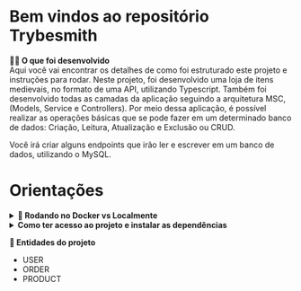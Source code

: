 # Bem vindos ao repositório Trybesmith


<strong>👨‍💻 O que foi desenvolvido</strong><br />
    Aqui você vai encontrar os detalhes de como foi estruturado este projeto e instruções para rodar.
    Neste projeto, foi desenvolvido uma loja de itens medievais, no formato de uma API, utilizando Typescript.
    Também foi desenvolvido todas as camadas da aplicação seguindo a arquitetura MSC, (Models, Service e Controllers).
    Por meio dessa aplicação, é possível realizar as operações básicas que se pode fazer em um determinado banco de dados: Criação, Leitura, Atualização e Exclusão ou CRUD.

Você irá criar alguns endpoints que irão ler e escrever em um banco de dados, utilizando o MySQL.



# Orientações

<details>
  <summary><strong>🐋 Rodando no Docker vs Localmente</strong></summary><br />
  
  ## 👉 Com Docker

> Rode os serviços `node` e `db` com o comando `docker-compose up -d`.
  - Lembre-se de parar o `mysql` se estiver usando localmente na porta padrão (`3306`), ou adapte, caso queira fazer uso da aplicação em containers
  - Esses serviços irão inicializar um container chamado `trybesmith` e outro chamado `trybesmith_db`.
  - A partir daqui você pode rodar o container `trybesmith` via CLI ou abri-lo no VS Code.

  > Use o comando `docker exec -it trybesmith bash`.
  - Ele te dará acesso ao terminal interativo do container criado pelo compose, que está rodando em segundo plano.

  > Instale as dependências [**Caso existam**] com `npm install`

---
  
  ## 👉 Sem Docker
  
  > :information_source: Instale as dependências [**Caso existam**] com `npm install`
    
  - ✨ **Dica:** Para rodar o projeto desta forma, obrigatoriamente você deve ter o `node` instalado em seu computador.

  <br>
</details>


<details>
<summary><strong>Como ter acesso ao projeto e instalar as dependências</strong></summary><br />

    1. Entre na pasta do repositório que você acabou de clonar ou fazer o download do arquivo zip:
    * `cd pasta-do-repositório`

    2. Instale as dependências:
    *`npm install`

    3. Suba os imagens do servidor node e do banco de do docker-compose com o comando:
    *`docker-compose up -d`
    
</details>

<strong>🎲 Entidades do projeto</strong><br />
  - USER
  - ORDER
  - PRODUCT
